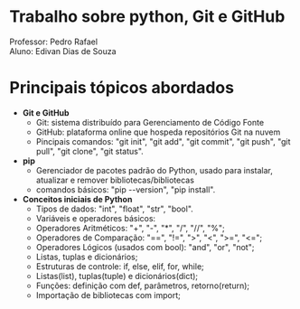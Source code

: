 # Trabalho sobre python, Git e GitHub

Professor: Pedro Rafael\
Aluno: Edivan Dias de Souza

# Principais tópicos abordados

- **Git e GitHub**
   - Git: sistema distribuído para Gerenciamento de Código Fonte
   - GitHub: plataforma online que hospeda repositórios Git na nuvem
   - Pincipais comandos: "git init", "git add", "git commit", "git push", "git pull", "git clone", "git status".
- **pip**
   - Gerenciador de pacotes padrão do Python, usado para instalar,
 atualizar e remover bibliotecas/bibliotecas
   - comandos básicos: "pip --version", "pip install".
- **Conceitos iniciais de Python**
   - Tipos de dados: "int", "float", "str", "bool".
   - Variáveis e operadores básicos:
   - Operadores Aritméticos: "+", "-", "*", "/", "//", "%";
   - Operadores de Comparação: "==", "!=", ">", "<", ">=", "<=";
   - Operadores Lógicos (usados com bool): "and", "or", "not";
   - Listas, tuplas e dicionários;
   - Estruturas de controle: if, else, elif, for, while;
   - Listas(list), tuplas(tuple) e dicionários(dict);
   - Funções: definição com def, parâmetros, retorno(return);
   - Importação de bibliotecas com import;
      
